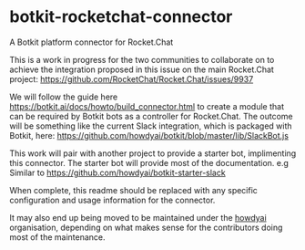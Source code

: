 # botkit-rocketchat-connector
A Botkit platform connector for Rocket.Chat

This is a work in progress for the two communities to collaborate on to achieve the integration proposed in this issue on the main Rocket.Chat project: https://github.com/RocketChat/Rocket.Chat/issues/9937

We will follow the guide here https://botkit.ai/docs/howto/build_connector.html to create a module that can be required by Botkit bots as a controller for Rocket.Chat. The outcome will be something like the current Slack integration, which is packaged with Botkit, here: https://github.com/howdyai/botkit/blob/master/lib/SlackBot.js

This work will pair with another project to provide a starter bot, implimenting this connector. The starter bot will provide most of the documentation. e.g Similar to https://github.com/howdyai/botkit-starter-slack

When complete, this readme should be replaced with any specific configuration and usage information for the connector.

It may also end up being moved to be maintained under the [howdyai](https://github.com/howdyai) organisation, depending on what makes sense for the contributors doing most of the maintenance.
